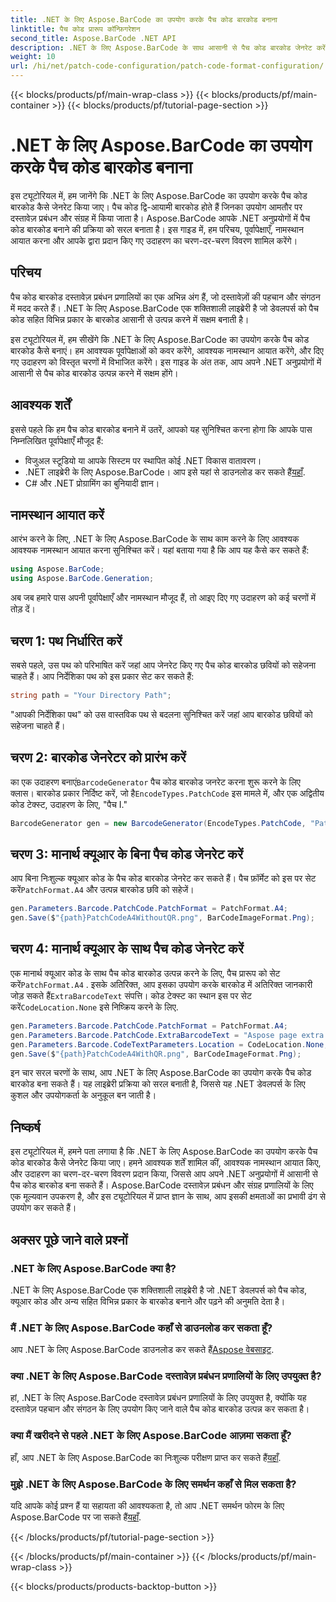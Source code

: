 ```yaml
---
title: .NET के लिए Aspose.BarCode का उपयोग करके पैच कोड बारकोड बनाना
linktitle: पैच कोड प्रारूप कॉन्फ़िगरेशन
second_title: Aspose.BarCode .NET API
description: .NET के लिए Aspose.BarCode के साथ आसानी से पैच कोड बारकोड जेनरेट करें। पैच कोड बारकोड बनाने और अपने दस्तावेज़ प्रबंधन सिस्टम को बेहतर बनाने के चरण जानें। अभी लाइब्रेरी डाउनलोड करें!
weight: 10
url: /hi/net/patch-code-configuration/patch-code-format-configuration/
---
```


{{< blocks/products/pf/main-wrap-class >}}
{{< blocks/products/pf/main-container >}}
{{< blocks/products/pf/tutorial-page-section >}}

# .NET के लिए Aspose.BarCode का उपयोग करके पैच कोड बारकोड बनाना


इस ट्यूटोरियल में, हम जानेंगे कि .NET के लिए Aspose.BarCode का उपयोग करके पैच कोड बारकोड कैसे जेनरेट किया जाए। पैच कोड द्वि-आयामी बारकोड होते हैं जिनका उपयोग आमतौर पर दस्तावेज़ प्रबंधन और संग्रह में किया जाता है। Aspose.BarCode आपके .NET अनुप्रयोगों में पैच कोड बारकोड बनाने की प्रक्रिया को सरल बनाता है। इस गाइड में, हम परिचय, पूर्वापेक्षाएँ, नामस्थान आयात करना और आपके द्वारा प्रदान किए गए उदाहरण का चरण-दर-चरण विवरण शामिल करेंगे।

## परिचय

पैच कोड बारकोड दस्तावेज़ प्रबंधन प्रणालियों का एक अभिन्न अंग हैं, जो दस्तावेज़ों की पहचान और संगठन में मदद करते हैं। .NET के लिए Aspose.BarCode एक शक्तिशाली लाइब्रेरी है जो डेवलपर्स को पैच कोड सहित विभिन्न प्रकार के बारकोड आसानी से उत्पन्न करने में सक्षम बनाती है।

इस ट्यूटोरियल में, हम सीखेंगे कि .NET के लिए Aspose.BarCode का उपयोग करके पैच कोड बारकोड कैसे बनाएं। हम आवश्यक पूर्वापेक्षाओं को कवर करेंगे, आवश्यक नामस्थान आयात करेंगे, और दिए गए उदाहरण को विस्तृत चरणों में विभाजित करेंगे। इस गाइड के अंत तक, आप अपने .NET अनुप्रयोगों में आसानी से पैच कोड बारकोड उत्पन्न करने में सक्षम होंगे।

## आवश्यक शर्तें

इससे पहले कि हम पैच कोड बारकोड बनाने में उतरें, आपको यह सुनिश्चित करना होगा कि आपके पास निम्नलिखित पूर्वापेक्षाएँ मौजूद हैं:

- विजुअल स्टूडियो या आपके सिस्टम पर स्थापित कोई .NET विकास वातावरण।
-  .NET लाइब्रेरी के लिए Aspose.BarCode। आप इसे यहां से डाउनलोड कर सकते हैं[यहाँ](https://releases.aspose.com/barcode/net/).
- C# और .NET प्रोग्रामिंग का बुनियादी ज्ञान।

## नामस्थान आयात करें

आरंभ करने के लिए, .NET के लिए Aspose.BarCode के साथ काम करने के लिए आवश्यक आवश्यक नामस्थान आयात करना सुनिश्चित करें। यहां बताया गया है कि आप यह कैसे कर सकते हैं:

```csharp
using Aspose.BarCode;
using Aspose.BarCode.Generation;
```

अब जब हमारे पास अपनी पूर्वापेक्षाएँ और नामस्थान मौजूद हैं, तो आइए दिए गए उदाहरण को कई चरणों में तोड़ दें।

## चरण 1: पथ निर्धारित करें

सबसे पहले, उस पथ को परिभाषित करें जहां आप जेनरेट किए गए पैच कोड बारकोड छवियों को सहेजना चाहते हैं। आप निर्देशिका पथ को इस प्रकार सेट कर सकते हैं:

```csharp
string path = "Your Directory Path";
```

"आपकी निर्देशिका पथ" को उस वास्तविक पथ से बदलना सुनिश्चित करें जहां आप बारकोड छवियों को सहेजना चाहते हैं।

## चरण 2: बारकोड जेनरेटर को प्रारंभ करें

 का एक उदाहरण बनाएं`BarcodeGenerator` पैच कोड बारकोड जनरेट करना शुरू करने के लिए क्लास। बारकोड प्रकार निर्दिष्ट करें, जो है`EncodeTypes.PatchCode` इस मामले में, और एक अद्वितीय कोड टेक्स्ट, उदाहरण के लिए, "पैच I."

```csharp
BarcodeGenerator gen = new BarcodeGenerator(EncodeTypes.PatchCode, "Patch I");
```

## चरण 3: मानार्थ क्यूआर के बिना पैच कोड जेनरेट करें

 आप बिना निःशुल्क क्यूआर कोड के पैच कोड बारकोड जेनरेट कर सकते हैं। पैच फ़ॉर्मेट को इस पर सेट करें`PatchFormat.A4` और उत्पन्न बारकोड छवि को सहेजें।

```csharp
gen.Parameters.Barcode.PatchCode.PatchFormat = PatchFormat.A4;
gen.Save($"{path}PatchCodeA4WithoutQR.png", BarCodeImageFormat.Png);
```

## चरण 4: मानार्थ क्यूआर के साथ पैच कोड जेनरेट करें

 एक मानार्थ क्यूआर कोड के साथ पैच कोड बारकोड उत्पन्न करने के लिए, पैच प्रारूप को सेट करें`PatchFormat.A4` . इसके अतिरिक्त, आप इसका उपयोग करके बारकोड में अतिरिक्त जानकारी जोड़ सकते हैं`ExtraBarcodeText` संपत्ति। कोड टेक्स्ट का स्थान इस पर सेट करें`CodeLocation.None` इसे निष्क्रिय करने के लिए.

```csharp
gen.Parameters.Barcode.PatchCode.PatchFormat = PatchFormat.A4;
gen.Parameters.Barcode.PatchCode.ExtraBarcodeText = "Aspose page extra info";
gen.Parameters.Barcode.CodeTextParameters.Location = CodeLocation.None;
gen.Save($"{path}PatchCodeA4WithQR.png", BarCodeImageFormat.Png);
```

इन चार सरल चरणों के साथ, आप .NET के लिए Aspose.BarCode का उपयोग करके पैच कोड बारकोड बना सकते हैं। यह लाइब्रेरी प्रक्रिया को सरल बनाती है, जिससे यह .NET डेवलपर्स के लिए कुशल और उपयोगकर्ता के अनुकूल बन जाती है।

## निष्कर्ष

इस ट्यूटोरियल में, हमने पता लगाया है कि .NET के लिए Aspose.BarCode का उपयोग करके पैच कोड बारकोड कैसे जेनरेट किया जाए। हमने आवश्यक शर्तें शामिल कीं, आवश्यक नामस्थान आयात किए, और उदाहरण का चरण-दर-चरण विवरण प्रदान किया, जिससे आप अपने .NET अनुप्रयोगों में आसानी से पैच कोड बारकोड बना सकते हैं। Aspose.BarCode दस्तावेज़ प्रबंधन और संग्रह प्रणालियों के लिए एक मूल्यवान उपकरण है, और इस ट्यूटोरियल में प्राप्त ज्ञान के साथ, आप इसकी क्षमताओं का प्रभावी ढंग से उपयोग कर सकते हैं।

## अक्सर पूछे जाने वाले प्रश्नों

### .NET के लिए Aspose.BarCode क्या है?
.NET के लिए Aspose.BarCode एक शक्तिशाली लाइब्रेरी है जो .NET डेवलपर्स को पैच कोड, क्यूआर कोड और अन्य सहित विभिन्न प्रकार के बारकोड बनाने और पढ़ने की अनुमति देता है।

### मैं .NET के लिए Aspose.BarCode कहाँ से डाउनलोड कर सकता हूँ?
आप .NET के लिए Aspose.BarCode डाउनलोड कर सकते हैं[Aspose वेबसाइट](https://releases.aspose.com/barcode/net/).

### क्या .NET के लिए Aspose.BarCode दस्तावेज़ प्रबंधन प्रणालियों के लिए उपयुक्त है?
हां, .NET के लिए Aspose.BarCode दस्तावेज़ प्रबंधन प्रणालियों के लिए उपयुक्त है, क्योंकि यह दस्तावेज़ पहचान और संगठन के लिए उपयोग किए जाने वाले पैच कोड बारकोड उत्पन्न कर सकता है।

### क्या मैं खरीदने से पहले .NET के लिए Aspose.BarCode आज़मा सकता हूँ?
 हाँ, आप .NET के लिए Aspose.BarCode का निःशुल्क परीक्षण प्राप्त कर सकते हैं[यहाँ](https://releases.aspose.com/).

### मुझे .NET के लिए Aspose.BarCode के लिए समर्थन कहाँ से मिल सकता है?
 यदि आपके कोई प्रश्न हैं या सहायता की आवश्यकता है, तो आप .NET समर्थन फोरम के लिए Aspose.BarCode पर जा सकते हैं[यहाँ](https://forum.aspose.com/c/barcode/13).

{{< /blocks/products/pf/tutorial-page-section >}}

{{< /blocks/products/pf/main-container >}}
{{< /blocks/products/pf/main-wrap-class >}}

{{< blocks/products/products-backtop-button >}}
